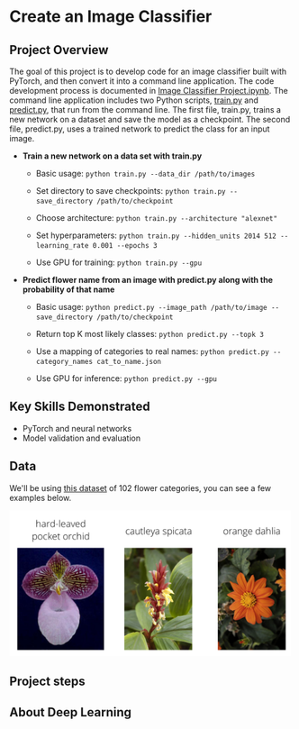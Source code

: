 # Create an Image Classifier

## Project Overview
The goal of this project is to develop code for an image classifier built with PyTorch, and then convert it into a command line application. The code development process is documented in [Image Classifier Project.ipynb](https://github.com/iDataist/Create-an-Image-Classifier/blob/master/Image%20Classifier%20Project.ipynb). The command line application includes two Python scripts,  [train.py](https://github.com/iDataist/Create-an-Image-Classifier/blob/master/train.py) and [predict.py](https://github.com/iDataist/Create-an-Image-Classifier/blob/master/predict.py), that run from the command line. The first file, train.py, trains a new network on a dataset and save the model as a checkpoint. The second file, predict.py, uses a trained network to predict the class for an input image.

- **Train a new network on a data set with train.py**

  - Basic usage: ```python train.py --data_dir /path/to/images```

  - Set directory to save checkpoints: ```python train.py --save_directory /path/to/checkpoint```

  - Choose architecture: ```python train.py --architecture "alexnet"```

  - Set hyperparameters: ```python train.py --hidden_units 2014 512 --learning_rate 0.001 --epochs 3```

  - Use GPU for training: ```python train.py --gpu```

- **Predict flower name from an image with predict.py along with the probability of that name**

  - Basic usage: ```python predict.py --image_path /path/to/image --save_directory /path/to/checkpoint```

  - Return top K most likely classes: ```python predict.py --topk 3```

  - Use a mapping of categories to real names: ```python predict.py --category_names cat_to_name.json```

  - Use GPU for inference: ```python predict.py --gpu```

## Key Skills Demonstrated
- PyTorch and neural networks
- Model validation and evaluation

## Data

We'll be using [this dataset](http://www.robots.ox.ac.uk/~vgg/data/flowers/102/index.html) of 102 flower categories, you can see a few examples below.

<img src='assets/Flowers.png' width=500px>

## Project steps

## About Deep Learning
